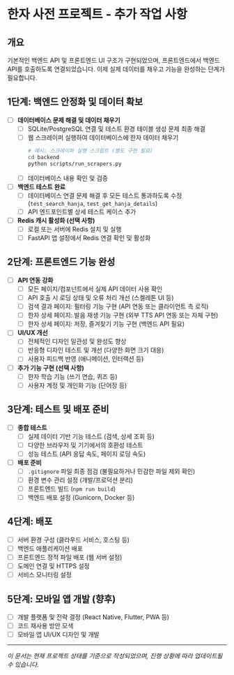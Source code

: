 # 한자 사전 프로젝트 - 추가 작업 사항

## 개요
기본적인 백엔드 API 및 프론트엔드 UI 구조가 구현되었으며, 프론트엔드에서 백엔드 API를 호출하도록 연결되었습니다. 이제 실제 데이터를 채우고 기능을 완성하는 단계가 필요합니다.

## 1단계: 백엔드 안정화 및 데이터 확보

- [ ] **데이터베이스 문제 해결 및 데이터 채우기**
  - [ ] SQLite/PostgreSQL 연결 및 테스트 환경 테이블 생성 문제 최종 해결
  - [ ] 웹 스크레이퍼 실행하여 데이터베이스에 한자 데이터 채우기
    ```bash
    # 예시: 스크레이퍼 실행 스크립트 (별도 구현 필요)
    cd backend
    python scripts/run_scrapers.py
    ```
  - [ ] 데이터베이스 내용 확인 및 검증

- [ ] **백엔드 테스트 완료**
  - [ ] 데이터베이스 연결 문제 해결 후 모든 테스트 통과하도록 수정 (`test_search_hanja`, `test_get_hanja_details`)
  - [ ] API 엔드포인트별 상세 테스트 케이스 추가

- [ ] **Redis 캐시 활성화 (선택 사항)**
  - [ ] 로컬 또는 서버에 Redis 설치 및 실행
  - [ ] FastAPI 앱 설정에서 Redis 연결 확인 및 활성화

## 2단계: 프론트엔드 기능 완성

- [ ] **API 연동 강화**
  - [ ] 모든 페이지/컴포넌트에서 실제 API 데이터 사용 확인
  - [ ] API 호출 시 로딩 상태 및 오류 처리 개선 (스켈레톤 UI 등)
  - [ ] 검색 결과 페이지: 필터링 기능 구현 (API 연동 또는 클라이언트 측 로직)
  - [ ] 한자 상세 페이지: 발음 재생 기능 구현 (외부 TTS API 연동 또는 자체 구현)
  - [ ] 한자 상세 페이지: 저장, 즐겨찾기 기능 구현 (백엔드 API 필요)

- [ ] **UI/UX 개선**
  - [ ] 전체적인 디자인 일관성 및 완성도 향상
  - [ ] 반응형 디자인 테스트 및 개선 (다양한 화면 크기 대응)
  - [ ] 사용자 피드백 반영 (애니메이션, 인터랙션 등)

- [ ] **추가 기능 구현 (선택 사항)**
  - [ ] 한자 학습 기능 (쓰기 연습, 퀴즈 등)
  - [ ] 사용자 계정 및 개인화 기능 (단어장 등)

## 3단계: 테스트 및 배포 준비

- [ ] **종합 테스트**
  - [ ] 실제 데이터 기반 기능 테스트 (검색, 상세 조회 등)
  - [ ] 다양한 브라우저 및 기기에서의 호환성 테스트
  - [ ] 성능 테스트 (API 응답 속도, 페이지 로딩 속도)

- [ ] **배포 준비**
  - [ ] `.gitignore` 파일 최종 점검 (불필요하거나 민감한 파일 제외 확인)
  - [ ] 환경 변수 관리 설정 (개발/프로덕션 분리)
  - [ ] 프론트엔드 빌드 (`npm run build`)
  - [ ] 백엔드 배포 설정 (Gunicorn, Docker 등)

## 4단계: 배포

- [ ] 서버 환경 구성 (클라우드 서비스, 호스팅 등)
- [ ] 백엔드 애플리케이션 배포
- [ ] 프론트엔드 정적 파일 배포 (웹 서버 설정)
- [ ] 도메인 연결 및 HTTPS 설정
- [ ] 서비스 모니터링 설정

## 5단계: 모바일 앱 개발 (향후)

- [ ] 개발 플랫폼 및 전략 결정 (React Native, Flutter, PWA 등)
- [ ] 코드 재사용 방안 모색
- [ ] 모바일 앱 UI/UX 디자인 및 개발

---
*이 문서는 현재 프로젝트 상태를 기준으로 작성되었으며, 진행 상황에 따라 업데이트될 수 있습니다.* 
